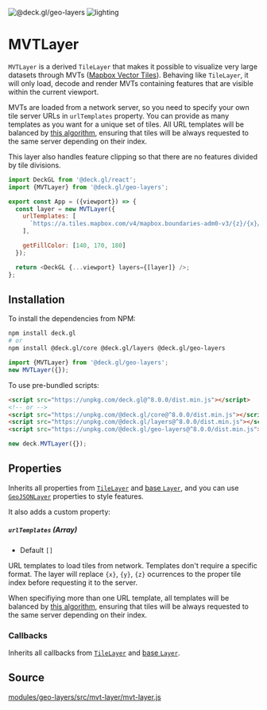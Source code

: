 <!-- INJECT:"MVTLayerDemo" -->

<p class="badges">
  <img src="https://img.shields.io/badge/@deck.gl/geo--layers-lightgrey.svg?style=flat-square" alt="@deck.gl/geo-layers" />
  <img src="https://img.shields.io/badge/lighting-yes-blue.svg?style=flat-square" alt="lighting" />
</p>

# MVTLayer

`MVTLayer` is a derived `TileLayer` that makes it possible to visualize very large datasets through MVTs ([Mapbox Vector Tiles](https://docs.mapbox.com/vector-tiles/specification/)). Behaving like `TileLayer`, it will only load, decode and render MVTs containing features that are visible within the current viewport.

MVTs are loaded from a network server, so you need to specify your own tile server URLs in `urlTemplates` property. You can provide as many templates as you want for a unique set of tiles. All URL templates will be balanced by [this algorithm](https://github.com/uber/deck.gl/blob/58f8b848f3ccf1676e90c7810e1b6d115a9d53d0/modules/geo-layers/src/mvt-layer/mvt-layer.js#L51-L53), ensuring that tiles will be always requested to the same server depending on their index.

This layer also handles feature clipping so that there are no features divided by tile divisions.

```js
import DeckGL from '@deck.gl/react';
import {MVTLayer} from '@deck.gl/geo-layers';

export const App = ({viewport}) => {
  const layer = new MVTLayer({
    urlTemplates: [
      `https://a.tiles.mapbox.com/v4/mapbox.boundaries-adm0-v3/{z}/{x}/{y}.vector.pbf?access_token=${MapboxAccessToken}`
    ],

    getFillColor: [140, 170, 180]
  });

  return <DeckGL {...viewport} layers={[layer]} />;
};
```


## Installation

To install the dependencies from NPM:

```bash
npm install deck.gl
# or
npm install @deck.gl/core @deck.gl/layers @deck.gl/geo-layers
```

```js
import {MVTLayer} from '@deck.gl/geo-layers';
new MVTLayer({});
```

To use pre-bundled scripts:

```html
<script src="https://unpkg.com/deck.gl@^8.0.0/dist.min.js"></script>
<!-- or -->
<script src="https://unpkg.com/@deck.gl/core@^8.0.0/dist.min.js"></script>
<script src="https://unpkg.com/@deck.gl/layers@^8.0.0/dist.min.js"></script>
<script src="https://unpkg.com/@deck.gl/geo-layers@^8.0.0/dist.min.js"></script>
```

```js
new deck.MVTLayer({});
```


## Properties

Inherits all properties from [`TileLayer`](/docs/layers/tile-layer.md) and [base `Layer`](/docs/api-reference/layer.md), and you can use [`GeoJSONLayer`](/docs/layers/geojson-layer.md) properties to style features.

It also adds a custom property:

##### `urlTemplates` (Array)

- Default `[]`

URL templates to load tiles from network. Templates don't require a specific format. The layer will replace `{x}`, `{y}`, `{z}` ocurrences to the proper tile index before requesting it to the server.

When specifiying more than one URL template, all templates will be balanced by [this algorithm](https://github.com/uber/deck.gl/blob/58f8b848f3ccf1676e90c7810e1b6d115a9d53d0/modules/geo-layers/src/mvt-layer/mvt-layer.js#L51-L53), ensuring that tiles will be always requested to the same server depending on their index.

### Callbacks

Inherits all callbacks from [`TileLayer`](/docs/layers/tile-layer.md) and [base `Layer`](/docs/api-reference/layer.md).

## Source

[modules/geo-layers/src/mvt-layer/mvt-layer.js](https://github.com/uber/deck.gl/tree/master/modules/geo-layers/src/mvt-layer/mvt-layer.js)
